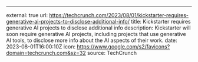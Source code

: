 ---
external: true
url: https://techcrunch.com/2023/08/01/kickstarter-requires-generative-ai-projects-to-disclose-additional-info/
title: Kickstarter requires generative AI projects to disclose additional info
description: Kickstarter will soon require generative AI projects, including projects that use generative AI tools, to disclose more info about the AI aspects of their work.
date: 2023-08-01T16:00:10Z
icon: https://www.google.com/s2/favicons?domain=techcrunch.com&sz=32
source: TechCrunch